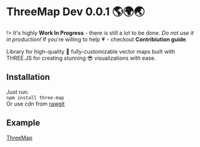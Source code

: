
# ThreeMap Dev 0.0.1 :earth_americas::earth_africa::earth_asia:

!> It's highly **Work In Progress** - there is still a lot to be done.
*Do not use it in production!*
If you're willing to help :heartpulse: - checkout **Contribiution guide**.

Library for high-quality :high_brightness: fully-customizable vector maps
built with THREE.JS for creating stunning :sunglasses: visualizations with ease.

## Installation

Just run: <br/>
`npm install three-map` <br/>
Or use cdn from [rawgit](https://rawgit.com/areknawo/ThreeMap/master/build/ThreeMap.min.js)

## Example

[ThreeMap](https://cdn.rawgit.com/areknawo/ThreeMap/a76571ba/example/index.html)
